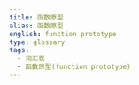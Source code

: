```yaml
---
title: 函数原型
alias: 函数原型
english: function prototype
type: glossary
tags:
  - 词汇表
  - 函数原型(function prototype)
---
```

